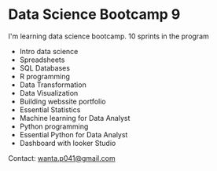 # Data Science Bootcamp 9

I'm learning data science bootcamp. 10 sprints in the program

- Intro data science
- Spreadsheets
- SQL Databases
- R programming
- Data Transformation
- Data Visualization
- Building webssite portfolio
- Essential Statistics
- Machine learning for Data Analyst
- Python programming
- Essential Python for Data Analyst
- Dashboard with looker Studio

  
Contact: wanta.p041@gmail.com
 

